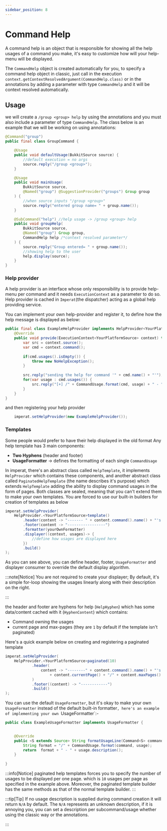 ```yaml
---
sidebar_position: 8
---
```

# Command Help

A command help is an object that is responsible for showing all the help usages of a command you make, it's easy to customize how will your help-menu will be displayed.

The `CommandHelp` object is created automatically for you, to specify a command help object in classic, just call in the execution 
`context.getContextResolvedArgument(CommandHelp.class)` or in the annotations by adding a parameter with type `CommandHelp` and it will be context resolved automatically.

## Usage
we will create a `/group <group> help` by using the annotations and you must also include a parameter of type `CommandHelp`.
The class below is an example that we will be working on using annotations:

```java
@Command("group")  
public final class GroupCommand {  

	@Usage  
	public void defaultUsage(BukkitSource source) {  
		//default execution = no args  
		source.reply("/group <group>");  
	}	

	@Usage  
	public void mainUsage(
		BukkitSource source, 
		@Named("group") @SuggestionProvider("groups") Group group
	) {  
		//when source inputs "/group <group>"  
		source.reply("entered group name= " + group.name());  
	}

	@SubCommand("help") //help usage -> /group <group> help
	public void groupHelp(  
		BukkitSource source,  
		@Named("group") Group group,  
		CommandHelp help /*context resolved parameter*/ 
	) {  
		source.reply("Group entered= " + group.name());  
		//showing help to the user
		help.display(source);  
	}
}
```
### Help provider
A help provider is an interface whose only responsibility is to provide help-menu per command
and it needs `ExecutionContext` as a parameter to do so.
Help provider is cached in `Imperat`(the dispatcher) acting as a global help providing service.

You can implement your own help-provider and register it, to define how the help message is displayed as below:
```java
public final class ExampleHelpProvider implements HelpProvider<YourPlatformSource> {
    @Override
    public void provide(ExecutionContext<YourPlatformSource> context) throws ImperatException {
        var src = context.source();
        var cmd = context.command();
        
        if(cmd.usages().isEmpty()) {
            throw new NoHelpException();
        }
        
        src.reply("sending the help for command '" + cmd.name() + "'");
        for(var usage : cmd.usages()) {
            src.reply("[+] /" + CommandUsage.format(cmd, usage) + " - " + usage.description());
        }
    }
}

```

and then registering your help provider
```java
    imperat.setHelpProvider(new ExampleHelpProvider());
```

### Templates
Some people would prefer to have their help displayed in the old format
Any help template has 3 main components:
- **Two Hyphens** (header and footer)
- **UsageFormatter** -> defines the formatting of each single `CommandUsage` 

In imperat, there's an abstract class called `HelpTemplate`, it implements `HelpProvider` which contains these components,
and another abstract class called `PaginatedHelpTemplate` (the name describes it's purpose) which extends `HelpTemplate` adding 
the ability to display command usages in the form of pages.
Both classes are sealed, meaning that you can't extend them to make your own templates.
You are forced to use our built-in builders for creation of templates as below

```java
imperat.setHelpProvider(
    HelpProvider.<YourPlatformSource>template()
        .header(content -> "------- " + content.command().name() + "'s help --------")
        .footer(content -> "-----------------")
        .formatter(yourOwnFormatter)
        .displayer((context, usages)-> {
            //define how usages are displayed here
        })
        .build()
);
```

As you can see above, you can define header, footer, `UsageFormatter` and displayer consumer to override the default display algorithm.

:::note[Notice]
You are not required to create your displayer; By default, it's a simple for-loop showing the usages linearly
along with their description on the right.

:::

the header and footer are hyphens for help (`HelpHyphen`) which has some data/content cached with it (`HyphenContent`) which contains:
- Command owning the usages
- current page and max-pages (they are `1` by default if the template isn't paginated)

Here's a quick example below on creating and registering a paginated template
```java
imperat.setHelpProvider(
    HelpProvider.<YourPlatformSource>paginated(10)
            .header(
                content -> "--------" + content.command().name() + "'s help (" 
                    + content.currentPage() + "/" + content.maxPages() + ") ------"
            )
            .footer((content) -> "------------")
            .build()
);
```

You can use the default `UsageFormatter`, but it's okay to make your own 
`UsageFormatter` instead of the default built-in formatter`, here's an example of
implementing your own `UsageFormatter`:-

```java
public class ExampleUsageFormatter implements UsageFormatter {

    
    @Override
    public <S extends Source> String formatUsageLine(Command<S> command, CommandUsage<S> usage, int index) {
        String format = "/" + CommandUsage.format(command, usage);
        return  format + " - " + usage.description();
    }
    
}
```

:::info[Notice]
paginated help templates forces you to specify the number of usages to be displayed per one page.
which is `10` usages per page as specified in the example above.
Moreover, the paginated template builder has the same methods as that of the normal template builder.
:::

:::tip[Tip]
If no usage description is supplied during command creation it will return `N/A` by default.
The `N/A` represents an unknown description, if it is annoying you, you can set a description per subcommand/usage whether using the classic way or the annotations.

:::
